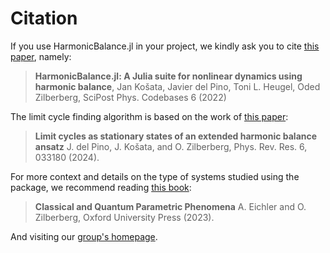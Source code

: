 # Citation

If you use HarmonicBalance.jl in your project, we kindly ask you to cite [this paper](https://doi.org/10.21468/SciPostPhysCodeb.6), namely:
> **HarmonicBalance.jl: A Julia suite for nonlinear dynamics using harmonic balance**,
> Jan Košata, Javier del Pino, Toni L. Heugel, Oded Zilberberg,
> SciPost Phys. Codebases 6 (2022)

The limit cycle finding algorithm is based on the work of [this paper](https://doi.org/10.1103/PhysRevResearch.6.033180):
> **Limit cycles as stationary states of an extended harmonic balance ansatz**
> J. del Pino, J. Košata, and O. Zilberberg,
> Phys. Rev. Res. 6, 033180 (2024).

For more context and details on the type of systems studied using the package, we recommend reading [this book](https://global.oup.com/academic/product/classical-and-quantum-parametric-phenomena-9780192862709?cc=de&lang=en&):
> **Classical and Quantum Parametric Phenomena**
> A. Eichler and O. Zilberberg,
> Oxford University Press (2023).

And visiting our [group's homepage](https://www.zilberberg.uni-konstanz.de/home/index.php?id=intro).
